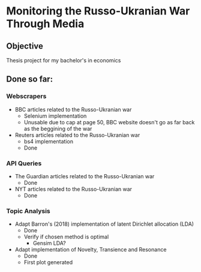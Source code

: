 # Monitoring the Russo-Ukranian War Through Media

## Objective
Thesis project for my bachelor's in economics

## Done so far:
### Webscrapers
- BBC articles related to the Russo-Ukranian war
    - Selenium implementation
    - Unusable due to cap at page 50, BBC website doesn't go as far back as the beggining of the war
- Reuters articles related to the Russo-Ukranian war
    - bs4 implementation
    - Done

### API Queries
- The Guardian articles related to the Russo-Ukranian war
    - Done
- NYT articles related to the Russo-Ukranian war
    - Done

### Topic Analysis
- Adapt Barron's (2018) implementation of latent Dirichlet allocation (LDA)
    - Done
    - Verify if chosen method is optimal
        - Gensim LDA?
- Adapt implementation of Novelty, Transience and Resonance
    - Done
    - First plot generated
